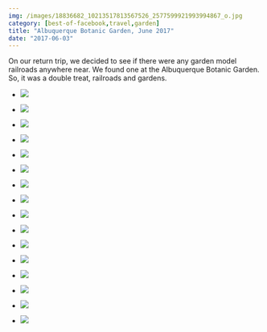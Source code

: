 ```yaml
---
img: /images/18836682_10213517813567526_2577599921993994867_o.jpg
category: [best-of-facebook,travel,garden]
title: "Albuquerque Botanic Garden, June 2017"
date: "2017-06-03"
---
```


On our return trip, we decided to see if there were any garden model railroads anywhere near. We found one at the Albuquerque Botanic Garden. So, it was a double treat, railroads and gardens.

- ![](/images/18953440_10213517876769106_7221256107434337744_o.jpg)

- ![](/images/18815388_10213517866328845_9051011519854555264_o.jpg)

- ![](/images/18766633_10213517807927385_2588040685414016402_o-1024x755.jpg)

- ![](/images/18836991_10213517844088289_6526266177935774961_o.jpg)

- ![](/images/18836921_10213517833368021_8469853544362449204_o.jpg)

- ![](/images/18953271_10213517835448073_2494825124661559029_o.jpg)

- ![](/images/18836612_10213517828687904_4215694929061099027_o.jpg)

- ![](/images/18920831_10213517825967836_4174661864046462360_o.jpg)

- ![](/images/18814975_10213517824687804_6831648532391357062_o.jpg)

- ![](/images/18815361_10213517821527725_9144623720463329430_o.jpg)

- ![](/images/18891481_10213517821007712_5579634089522528440_o.jpg)

- ![](/images/18814954_10213517819407672_2366559181850993940_o.jpg)

- ![](/images/18921064_10213517815807582_3112909915393893010_o.jpg)

- ![](/images/18921032_10213517815767581_5995118507727545544_o.jpg)

- ![](/images/18880058_10213517814847558_3413988959861905106_o.jpg)

- ![](/images/18836682_10213517813567526_2577599921993994867_o.jpg)
